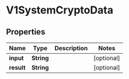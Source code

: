 # V1SystemCryptoData

## Properties
Name | Type | Description | Notes
------------ | ------------- | ------------- | -------------
**input** | **String** |  |  [optional]
**result** | **String** |  |  [optional]
